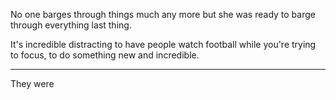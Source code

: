 No one barges through things much any more but she was ready to barge through everything last thing.  

It's incredible distracting to have people watch football while you're trying to focus, to do something new and incredible. 

---

They were 